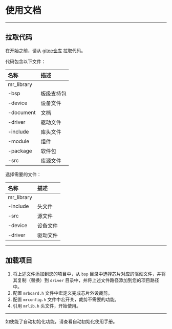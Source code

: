 # 使用文档

 ----------

## 拉取代码

在开始之前，请从 [gitee仓库](https://gitee.com/MacRsh/mr-library.git) 拉取代码。

代码包含以下文件：

| 名称         | 描述    |
|:-----------|:------|
| mr_library |       |
| -bsp       | 板级支持包 |
| -device    | 设备文件  |
| -document  | 文档    |
| -driver    | 驱动文件  |
| -include   | 库头文件  |
| -module    | 组件    |
| -package   | 软件包   |
| -src       | 库源文件  |

选择需要的文件：

| 名称         | 描述   |
|:-----------|:-----|
| mr_library |      |
| -include   | 头文件  |
| -src       | 源文件  |
| -device    | 设备文件 |
| -driver    | 驱动文件 |

 ----------

## 加载项目

1. 将上述文件添加到您的项目中，从 `bsp` 目录中选择芯片对应的驱动文件，并将其复制（替换）到 `driver` 目录中，并将上述文件路径添加到您的项目路径中。
2. 配置 `mrboard.h` 文件中宏定义完成芯片外设裁剪。
3. 配置 `mrconfig.h` 文件中宏开关，裁剪不需要的功能。
4. 引用 `mrlib.h` 头文件，开始使用。

 ----------

如使能了自动初始化功能，请查看自动初始化使用手册。